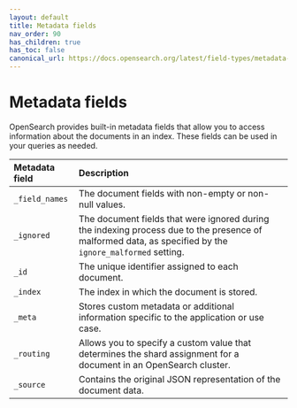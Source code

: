 ```yaml
---
layout: default
title: Metadata fields
nav_order: 90
has_children: true
has_toc: false
canonical_url: https://docs.opensearch.org/latest/field-types/metadata-fields/index/
---
```


# Metadata fields

OpenSearch provides built-in metadata fields that allow you to access information about the documents in an index. These fields can be used in your queries as needed.

Metadata field | Description
:--- | :---
`_field_names` | The document fields with non-empty or non-null values.   
`_ignored` | The document fields that were ignored during the indexing process due to the presence of malformed data, as specified by the `ignore_malformed` setting.
`_id` |  The unique identifier assigned to each document. 
`_index` | The index in which the document is stored.
`_meta` | Stores custom metadata or additional information specific to the application or use case.
`_routing` | Allows you to specify a custom value that determines the shard assignment for a document in an OpenSearch cluster.
`_source` | Contains the original JSON representation of the document data.
